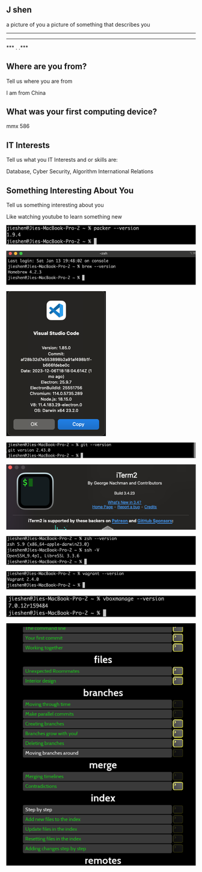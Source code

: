 ## J shen
a picture of you
a picture of something that describes you
************
****    ****
*** .  .***

## Where are you from?
Tell us where you are from


I am from China

## What was your first computing device?
mmx 586
## IT Interests
Tell us what you IT Interests and or skills are:

Database, Cyber Security, Algorithm
International Relations


## Something Interesting About You
Tell us something interesting about you


Like watching youtube to learn something new


![packer](images/packer.png "packer")


![brew](images/brew.png "brew")



![code](images/code.png "code")


![git](images/git.png "git")


![iterm](images/iterm.png "iterm")


![ssh](images/ssh.png "ssh")




![vagrant](images/vagrant.png "vagrant")



![vbox](images/vbox.png "vbox")



![ohmygit ](images/mygit.png "mygit")